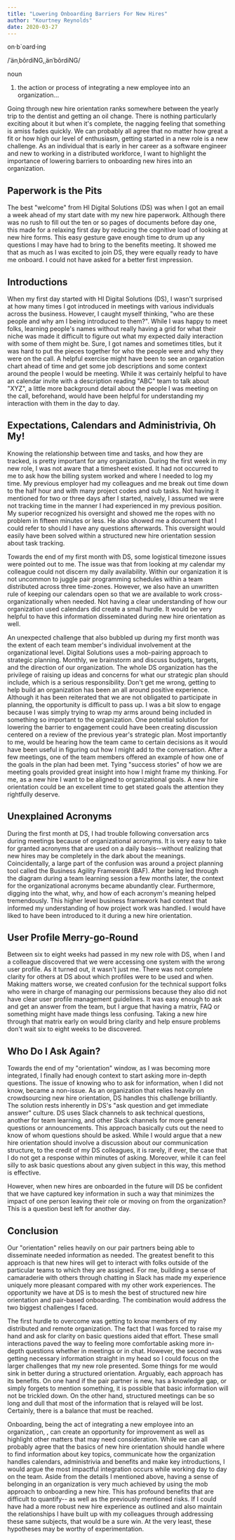 ```yaml
---
title: "Lowering Onboarding Barriers For New Hires"
author: "Kourtney Reynolds"
date: 2020-03-27
---
```


on·b`oard·ing

/ˈänˌbôrdiNG,ˌänˈbôrdiNG/

noun

1.  the action or process of integrating a new employee into an
    organization\...

Going through new hire orientation ranks somewhere between the yearly
trip to the dentist and getting an oil change. There is nothing
particularly exciting about it but when it's complete, the nagging
feeling that something is amiss fades quickly. We can probably all agree
that no matter how great a fit or how high our level of enthusiasm,
getting started in a new role is a new challenge. As an individual that
is early in her career as a software engineer and new to working in a
distributed workforce, I want to highlight the importance of lowering
barriers to onboarding new hires into an organization.

Paperwork is the Pits
---------------------

The best "welcome" from HI Digital Solutions (DS) was when I got an
email a week ahead of my start date with my new hire paperwork. Although
there was no rush to fill out the ten or so pages of documents before
day one, this made for a relaxing first day by reducing the cognitive
load of looking at new hire forms. This easy gesture gave enough time to
drum up any questions I may have had to bring to the benefits meeting.
It showed me that as much as I was excited to join DS, they were equally
ready to have me onboard. I could not have asked for a better first
impression.

Introductions
-------------

When my first day started with HI Digital Solutions (DS), I wasn't
surprised at how many times I got introduced in meetings with various
individuals across the business. However, I caught myself thinking, "who
are these people and why am I being introduced to them?". While I was
happy to meet folks, learning people's names without really having a
grid for what their niche was made it difficult to figure out what my
expected daily interaction with some of them might be. Sure, I got names
and sometimes titles, but it was hard to put the pieces together for who
the people were and why they were on the call. A helpful exercise might
have been to see an organization chart ahead of time and get some job
descriptions and some context around the people I would be meeting.
While it was certainly helpful to have an calendar invite with a
description reading "ABC" team to talk about "XYZ", a little more
background detail about the people I was meeting on the call,
beforehand, would have been helpful for understanding my interaction
with them in the day to day.

Expectations, Calendars and Administrivia, Oh My!
-------------------------------------------------

Knowing the relationship between time and tasks, and how they are
tracked, is pretty important for any organization. During the first week
in my new role, I was not aware that a timesheet existed. It had not
occurred to me to ask how the billing system worked and where I needed
to log my time. My previous employer had my colleagues and me break out
time down to the half hour and with many project codes and sub tasks.
Not having it mentioned for two or three days after I started, naively,
I assumed we were not tracking time in the manner I had experienced in
my previous position. My superior recognized his oversight and showed me
the ropes with no problem in fifteen minutes or less. He also showed me
a document that I could refer to should I have any questions afterwards.
This oversight would easily have been solved within a structured new
hire orientation session about task tracking.

Towards the end of my first month with DS, some logistical timezone
issues were pointed out to me. The issue was that from looking at my
calendar my colleague could not discern my daily availability. Within
our organization it is not uncommon to juggle pair programming schedules
within a team distributed across three time-zones. However, we also have
an unwritten rule of keeping our calendars open so that we are available
to work cross-organizationally when needed. Not having a clear
understanding of how our organization used calendars did create a small
hurdle. It would be very helpful to have this information disseminated
during new hire orientation as well.

An unexpected challenge that also bubbled up during my first month was
the extent of each team member\'s individual involvement at the
organizational level. Digital Solutions uses a mob-pairing approach to
strategic planning. Monthly, we brainstorm and discuss budgets, targets,
and the direction of our organization. The whole DS organization has the
privilege of raising up ideas and concerns for what our strategic plan
should include, which is a serious responsibility. Don't get me wrong,
getting to help build an organization has been an all around positive
experience. Although it has been reiterated that we are not obligated to
participate in planning, the opportunity is difficult to pass up. I was
a bit slow to engage because I was simply trying to wrap my arms around
being included in something so important to the organization. One
potential solution for lowering the barrier to engagement could have
been creating discussion centered on a review of the previous year's
strategic plan. Most importantly to me, would be hearing how the team
came to certain decisions as it would have been useful in figuring out
how I might add to the conversation. After a few meetings, one of the
team members offered an example of how one of the goals in the plan had
been met. Tying "success stories" of how we are meeting goals provided
great insight into how I might frame my thinking. For me, as a new hire
I want to be aligned to organizational goals. A new hire orientation
could be an excellent time to get stated goals the attention they
rightfully deserve.

Unexplained Acronyms
--------------------

During the first month at DS, I had trouble following conversation arcs
during meetings because of organizational acronyms. It is very easy to
take for granted acronyms that are used on a daily basis\--without
realizing that new hires may be completely in the dark about the
meanings. Coincidentally, a large part of the confusion was around a
project planning tool called the Business Agility Framework (BAF). After
being led through the diagram during a team learning session a few
months later, the context for the organizational acronyms became
abundantly clear. Furthermore, digging into the what, why, and how of
each acronym's meaning helped tremendously. This higher level business
framework had context that informed my understanding of how project work
was handled. I would have liked to have been introduced to it during a
new hire orientation.

User Profile Merry-go-Round
---------------------------

Between six to eight weeks had passed in my new role with DS, when I and
a colleague discovered that we were accessing one system with the wrong
user profile. As it turned out, it wasn't just me. There was not
complete clarity for others at DS about which profiles were to be used
and when. Making matters worse, we created confusion for the technical
support folks who were in charge of managing our permissions because
they also did not have clear user profile management guidelines. It was
easy enough to ask and get an answer from the team, but I argue that
having a matrix, FAQ or something might have made things less confusing.
Taking a new hire through that matrix early on would bring clarity and
help ensure problems don't wait six to eight weeks to be discovered.

Who Do I Ask Again?
-------------------

Towards the end of my "orientation" window, as I was becoming more
integrated, I finally had enough context to start asking more in-depth
questions. The issue of knowing who to ask for information, when I did
not know, became a non-issue. As an organization that relies heavily on
crowdsourcing new hire orientation, DS handles this challenge
brilliantly. The solution rests inherently in DS's "ask question and get
immediate answer" culture. DS uses Slack channels to ask technical
questions, another for team learning, and other Slack channels for more
general questions or announcements. This approach basically cuts out the
need to know of whom questions should be asked. While I would argue that
a new hire orientation should involve a discussion about our
communication structure, to the credit of my DS colleagues, it is
rarely, if ever, the case that I do not get a response within minutes of
asking. Moreover, while it can feel silly to ask basic questions about
any given subject in this way, this method is effective.

However, when new hires are onboarded in the future will DS be confident
that we have captured key information in such a way that minimizes the
impact of one person leaving their role or moving on from the
organization? This is a question best left for another day.

Conclusion
----------

Our "orientation" relies heavily on our pair partners being able to
disseminate needed information as needed. The greatest benefit to this
approach is that new hires will get to interact with folks outside of
the particular teams to which they are assigned. For me, building a
sense of camaraderie with others through chatting in Slack has made my
experience uniquely more pleasant compared with my other work
experiences. The opportunity we have at DS is to mesh the best of
structured new hire orientation and pair-based onboarding. The
combination would address the two biggest challenges I faced.

The first hurdle to overcome was getting to know members of my
distributed and remote organization. The fact that I was forced to raise
my hand and ask for clarity on basic questions aided that effort. These
small interactions paved the way to feeling more comfortable asking more
in-depth questions whether in meetings or in chat. However, the second
was getting necessary information straight in my head so I could focus
on the larger challenges that my new role presented. Some things for me
would sink in better during a structured orientation. Arguably, each
approach has its benefits. On one hand if the pair partner is new, has a
knowledge gap, or simply forgets to mention something, it is possible
that basic information will not be trickled down. On the other hand,
structured meetings can be so long and dull that most of the information
that is relayed will be lost. Certainly, there is a balance that must be
reached.

Onboarding, being the act of integrating a new employee into an
organization, , can create an opportunity for improvement as well as
highlight other matters that may need consideration. While we can all
probably agree that the basics of new hire orientation should handle
where to find information about key topics, communicate how the
organization handles calendars, administrivia and benefits and make key
introductions, I would argue the most impactful integration occurs while
working day to day on the team. Aside from the details I mentioned
above, having a sense of belonging in an organization is very much
achieved by using the mob approach to onboarding a new hire. This has
profound benefits that are difficult to quantify\-- as well as the
previously mentioned risks. If I could have had a more robust new hire
experience as outlined and also maintain the relationships I have built
up with my colleagues through addressing these same subjects, that would
be a sure win. At the very least, these hypotheses may be worthy of
experimentation.
